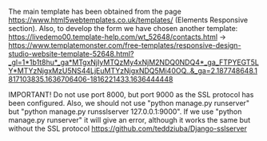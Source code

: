 The main template has been obtained from the page https://www.html5webtemplates.co.uk/templates/ (Elements Responsive section). Also, to develop the form we have chosen another template: https://livedemo00.template-help.com/wt_52648/contacts.html -> https://www.templatemonster.com/free-templates/responsive-design-studio-website-template-52648.html?_gl=1*1b1t8hu*_ga*MTgxNjIyMTQzMy4xNjM2NDQ0NDQ4*_ga_FTPYEGT5LY*MTYzNjgxMzU5NS44LjEuMTYzNjgxNDQ5Mi40OQ..&_ga=2.187748648.1817103835.1636706406-1816221433.1636444448

IMPORTANT!
Do not use port 8000, but port 9000 as the SSL protocol has been configured. Also, we should not use "python manage.py runserver" but "python manage.py runsslserver 127.0.0.1:9000". If we use "python manage.py runserver" it will give an error, although it works the same but without the SSL protocol https://github.com/teddziuba/Django-sslserver 
